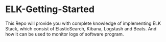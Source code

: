# ELK-Getting-Started
This Repo will provide you with complete knowledge of implementing ELK Stack, which consist of ElasticSearch, Kibana, Logstash and Beats. And how it can be used to monitor logs of software program. 
